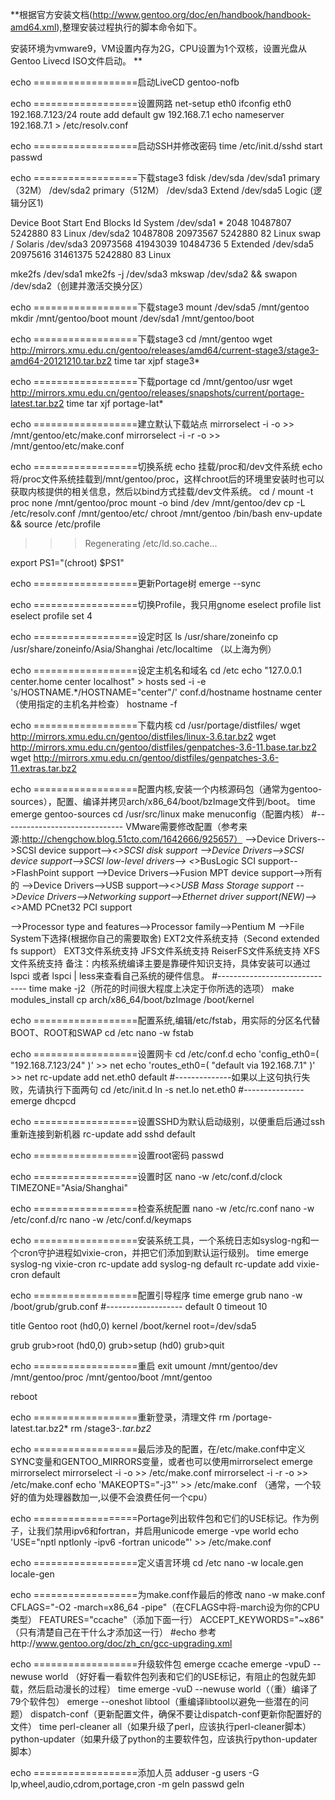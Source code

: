 <!---
markmeta_author: wongoo
markmeta_date: 2013-01-20 00:59:11+00:00
excerpt: VMWare安装Gentoo Linux记录
slug: vmware-install-gentoo
markmeta_title: VMware安装Gentoo记录
wordpress_id: 391
markmeta_categories: Experience
markmeta_tags: gentoo,linux,vmware
-->

**根据官方安装文档(http://www.gentoo.org/doc/en/handbook/handbook-amd64.xml),整理安装过程执行的脚本命令如下。  

安装环境为vmware9，VM设置内存为2G，CPU设置为1个双核，设置光盘从Gentoo Livecd ISO文件启动。
**



echo ==================启动LiveCD
gentoo-nofb

echo ==================设置网路
net-setup eth0
ifconfig eth0 192.168.7.123/24
route add default gw 192.168.7.1
echo nameserver 192.168.7.1 > /etc/resolv.conf

echo ==================启动SSH并修改密码
time /etc/init.d/sshd start
passwd

echo ==================下载stage3
fdisk /dev/sda
/dev/sda1 primary（32M）
/dev/sda2 primary（512M）
/dev/sda3 Extend
/dev/sda5 Logic (逻辑分区1)


   Device Boot      Start         End      Blocks   Id  System
/dev/sda1   *        2048    10487807     5242880   83  Linux
/dev/sda2        10487808    20973567     5242880   82  Linux swap / Solaris
/dev/sda3        20973568    41943039    10484736    5  Extended
/dev/sda5        20975616    31461375     5242880   83  Linux




mke2fs /dev/sda1
mke2fs -j /dev/sda3
mkswap /dev/sda2 && swapon /dev/sda2（创建并激活交换分区）

echo ==================下载stage3
mount /dev/sda5 /mnt/gentoo
mkdir /mnt/gentoo/boot
mount /dev/sda1 /mnt/gentoo/boot

echo ==================下载stage3
cd /mnt/gentoo
wget http://mirrors.xmu.edu.cn/gentoo/releases/amd64/current-stage3/stage3-amd64-20121210.tar.bz2
time tar xjpf stage3*

echo ==================下载portage
cd /mnt/gentoo/usr
wget http://mirrors.xmu.edu.cn/gentoo/releases/snapshots/current/portage-latest.tar.bz2
time tar xjf portage-lat*

echo ==================建立默认下载站点
mirrorselect -i -o >> /mnt/gentoo/etc/make.conf
mirrorselect -i -r -o >> /mnt/gentoo/etc/make.conf

echo ==================切换系统
echo 挂载/proc和/dev文件系统
echo 将/proc文件系统挂载到/mnt/gentoo/proc，这样chroot后的环境里安装时也可以获取内核提供的相关信息，然后以bind方式挂载/dev文件系统。
cd /
mount -t proc none /mnt/gentoo/proc
mount -o bind /dev /mnt/gentoo/dev
cp -L /etc/resolv.conf /mnt/gentoo/etc/
chroot /mnt/gentoo /bin/bash
env-update && source /etc/profile
>>> Regenerating /etc/ld.so.cache...

export PS1="(chroot) $PS1"

echo ==================更新Portage树
emerge --sync

echo ==================切换Profile，我只用gnome
eselect profile list
eselect profile set 4

echo ==================设定时区
ls /usr/share/zoneinfo
cp /usr/share/zoneinfo/Asia/Shanghai /etc/localtime （以上海为例）

echo ==================设定主机名和域名
cd /etc
echo "127.0.0.1 center.home center localhost" > hosts
sed -i -e 's/HOSTNAME.*/HOSTNAME="center"/' conf.d/hostname
hostname center （使用指定的主机名并检查）
hostname -f

echo ==================下载内核
cd /usr/portage/distfiles/
wget http://mirrors.xmu.edu.cn/gentoo/distfiles/linux-3.6.tar.bz2
wget http://mirrors.xmu.edu.cn/gentoo/distfiles/genpatches-3.6-11.base.tar.bz2
wget http://mirrors.xmu.edu.cn/gentoo/distfiles/genpatches-3.6-11.extras.tar.bz2

echo ==================配置内核,安装一个内核源码包（通常为gentoo-sources），配置、编译并拷贝arch/x86_64/boot/bzImage文件到/boot。
time emerge gentoo-sources
cd /usr/src/linux
make menuconfig（配置内核）
#------------------------------
VMware需要修改配置（参考来源:http://chengchow.blog.51cto.com/1642666/925657）
-->Device Drivers-->SCSI device support--><*>SCSI disk support
-->Device Drivers-->SCSI device support-->SCSI low-level drivers-->
<*>BusLogic SCI support-->FlashPoint support
-->Device Drivers-->Fusion MPT device support-->所有的
-->Device Drivers-->USB support--><*>USB Mass Storage support
-->Device Drivers-->Networking support-->Ethernet driver support(NEW)-->
<*>AMD PCnet32 PCI support

-->Processor type and features-->Processor family-->Pentium M
-->File System下选择(根据你自己的需要取舍)
EXT2文件系统支持（Second extended fs support）
EXT3文件系统支持
JFS文件系统支持
ReiserFS文件系统支持
XFS文件系统支持
备注：内核系统编译主要是靠硬件知识支持，具体安装可以通过 lspci 或者 lspci | less来查看自己系统的硬件信息。
#------------------------------
time make -j2（所花的时间很大程度上决定于你所选的选项）
make modules_install
cp arch/x86_64/boot/bzImage /boot/kernel

echo ==================配置系统,编辑/etc/fstab，用实际的分区名代替BOOT、ROOT和SWAP
cd /etc
nano -w fstab

echo ==================设置网卡
cd /etc/conf.d
echo 'config_eth0=( "192.168.7.123/24" )' >> net
echo 'routes_eth0=( "default via 192.168.7.1" )' >> net
rc-update add net.eth0 default
#--------------如果以上这句执行失败，先请执行下面两句
cd /etc/init.d
ln -s net.lo net.eth0
#---------------
emerge dhcpcd

echo ==================设置SSHD为默认启动级别，以便重启后通过ssh重新连接到新机器
rc-update add sshd default

echo ==================设置root密码
passwd

echo ==================设置时区
nano -w /etc/conf.d/clock
TIMEZONE="Asia/Shanghai"

echo ==================检查系统配置
nano -w /etc/rc.conf
nano -w /etc/conf.d/rc
nano -w /etc/conf.d/keymaps

echo ==================安装系统工具，一个系统日志如syslog-ng和一个cron守护进程如vixie-cron，并把它们添加到默认运行级别。
time emerge syslog-ng vixie-cron
rc-update add syslog-ng default
rc-update add vixie-cron default

echo ==================配置引导程序
time emerge grub
nano -w /boot/grub/grub.conf
#-------------------
default 0
timeout 10

title Gentoo
root (hd0,0)
kernel /boot/kernel root=/dev/sda5

grub
grub>root (hd0,0)
grub>setup (hd0)
grub>quit

echo ==================重启
exit
umount /mnt/gentoo/dev /mnt/gentoo/proc /mnt/gentoo/boot /mnt/gentoo

reboot

echo ==================重新登录，清理文件
rm /portage-latest.tar.bz2*
rm /stage3-*.tar.bz2*

echo ==================最后涉及的配置，在/etc/make.conf中定义SYNC变量和GENTOO_MIRRORS变量，或者也可以使用mirrorselect
emerge mirrorselect
mirrorselect -i -o >> /etc/make.conf
mirrorselect -i -r -o >> /etc/make.conf
echo 'MAKEOPTS="-j3"' >> /etc/make.conf （通常，一个较好的值为处理器数加一,以便不会浪费任何一个cpu）

echo ==================Portage列出软件包和它们的USE标记。作为例子，让我们禁用ipv6和fortran，并启用unicode
emerge -vpe world
echo 'USE="nptl nptlonly -ipv6 -fortran unicode"' >> /etc/make.conf

echo ==================定义语言环境
cd /etc
nano -w locale.gen
locale-gen

echo ==================为make.conf作最后的修改
nano -w make.conf
CFLAGS="-O2 -march=x86_64 -pipe"（在CFLAGS中将-march设为你的CPU类型）
FEATURES="ccache"（添加下面一行）
ACCEPT_KEYWORDS="~x86" （只有清楚自己在干什么才添加这一行）
#echo 参考http://www.gentoo.org/doc/zh_cn/gcc-upgrading.xml

echo ==================升级软件包
emerge ccache
emerge -vpuD --newuse world （好好看一看软件包列表和它们的USE标记，有阻止的包就先卸载，然后启动漫长的过程）
time emerge -vuD --newuse world（（重）编译了79个软件包）
emerge --oneshot libtool（重编译libtool以避免一些潜在的问题）
dispatch-conf（更新配置文件，确保不要让dispatch-conf更新你配置好的文件）
time perl-cleaner all（如果升级了perl，应该执行perl-cleaner脚本）
python-updater（如果升级了python的主要软件包，应该执行python-updater脚本）

echo ==================添加人员
adduser -g users -G lp,wheel,audio,cdrom,portage,cron -m geln
passwd geln

